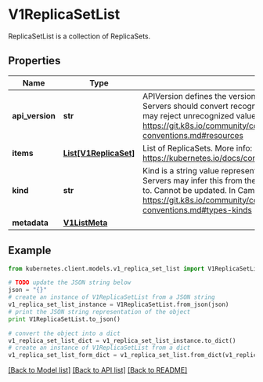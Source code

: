 # V1ReplicaSetList

ReplicaSetList is a collection of ReplicaSets.

## Properties
Name | Type | Description | Notes
------------ | ------------- | ------------- | -------------
**api_version** | **str** | APIVersion defines the versioned schema of this representation of an object. Servers should convert recognized schemas to the latest internal value, and may reject unrecognized values. More info: https://git.k8s.io/community/contributors/devel/sig-architecture/api-conventions.md#resources | [optional] 
**items** | [**List[V1ReplicaSet]**](V1ReplicaSet.md) | List of ReplicaSets. More info: https://kubernetes.io/docs/concepts/workloads/controllers/replicationcontroller | 
**kind** | **str** | Kind is a string value representing the REST resource this object represents. Servers may infer this from the endpoint the kubernetes.client submits requests to. Cannot be updated. In CamelCase. More info: https://git.k8s.io/community/contributors/devel/sig-architecture/api-conventions.md#types-kinds | [optional] 
**metadata** | [**V1ListMeta**](V1ListMeta.md) |  | [optional] 

## Example

```python
from kubernetes.client.models.v1_replica_set_list import V1ReplicaSetList

# TODO update the JSON string below
json = "{}"
# create an instance of V1ReplicaSetList from a JSON string
v1_replica_set_list_instance = V1ReplicaSetList.from_json(json)
# print the JSON string representation of the object
print V1ReplicaSetList.to_json()

# convert the object into a dict
v1_replica_set_list_dict = v1_replica_set_list_instance.to_dict()
# create an instance of V1ReplicaSetList from a dict
v1_replica_set_list_form_dict = v1_replica_set_list.from_dict(v1_replica_set_list_dict)
```
[[Back to Model list]](../README.md#documentation-for-models) [[Back to API list]](../README.md#documentation-for-api-endpoints) [[Back to README]](../README.md)



